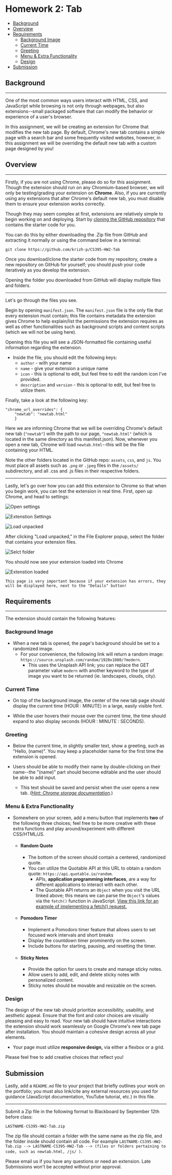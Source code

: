 # Homework 2: Tab <!-- omit in toc -->

- [Background](#background)
- [Overview](#overview)
- [Requirements](#requirements)
  - [Background Image](#background-image)
  - [Current Time](#current-time)
  - [Greeting](#greeting)
  - [Menu \& Extra Functionality](#menu--extra-functionality)
  - [Design](#design)
- [Submission](#submission)

## Background
<hr>

One of the most common ways users interact with HTML, CSS, and JavaScript while browsing is not only through webpages, but also extensions--small packaged software that can modify the behavior or experience of a user's browser.

In this assignment, we will be creating an extension for Chrome that modifies the new tab page. By default, Chrome's new tab contains a simple page with a search bar and some frequently visited websites, however, in this assignment we will be overriding the default new tab with a custom page designed by you!

<div style="break-after:page"></div>

## Overview

<hr>

Firstly, if you are not using Chrome, please do so for this assignment. Though the extension should run on any Chromium-based browser, we will only be testing/grading your extension on **Chrome**. Also, if you are currently using any extensions that alter Chrome's default new tab, you must disable them to ensure your extension works correctly.

Though they may seem complex at first, extensions are relatively simple to begin working on and deploying. Start by [cloning the GitHub repository](https://www.github.com/krizh-p/CS395-HW2-Tab) that contains the starter code for you.

You can do this by either downloading the .Zip file from GitHub and extracting it normally or using the command below in a terminal:

    git clone https://github.com/krizh-p/CS395-HW2-Tab

Once you download/clone the starter code from my repository, create a new repository on GitHub for yourself; you should _push_ your code iteratively as you develop the extension.

Opening the folder you downloaded from GitHub will display multiple files and folders.

<hr>

Let's go through the files you see.

Begin by opening `manifest.json`. The `manifest.json` file is the only file that every extension must contain; this file contains metadata the extension gives Chrome to help explain/list the permissions the extension requires as well as other functionalities such as background scripts and content scripts (which we will not be using here).

Opening this file you will see a JSON-formatted file containing useful information regarding the extension.

- Inside the file, you should edit the following keys:
  - `author` - with your name
  - `name` - give your extension a unique name
  - `icon` - this is optional to edit, but feel free to edit the random icon I've provided.
  - `description` and `version` - this is optional to edit, but feel free to utilize them.
  
Finally, take a look at the following key:

    "chrome_url_overrides": {
        "newtab": "newtab.html"
        }

Here we are informing Chrome that we will be overriding Chrome's default new tab (`"newtab"`) with the path to our page, `"newtab.html"` (which is located in the same directory as this manifest.json). Now, whenever you open a new tab, Chrome will load `newtab.html`--this will be the file containing your HTML.

Note the other folders located in the GitHub repo: `assets`, `css`, and `js`. You must place all assets such as `.png` or `.jpeg` files in the `/assets/` subdirectory, and all .css and .js files in their respective folders.

<hr>

Lastly, let's go over how you can add this extension to Chrome so that when you begin work, you can test the extension in real time. First, open up Chrome, and head to settings:

![Open settings](image.png)

![Extenstion Settings](image-1.png)

![Load unpacked](image-2.png)

After clicking "Load unpacked," in the File Explorer popup, select the folder that contains your extension files.

![Selct folder](image-3.png)

You should now see your extension loaded into Chrome

![Extenstion loaded](image-5.png)

`This page is very important because if your extension has errors, they will be displayed here, next to the "Details" button!`

<div style="break-after:page"></div>

## Requirements

<hr>

The extension should contain the following features:

### Background Image

- When a new tab is opened, the page's background should be set to a randomized image. 
  - For your convenience, the following link will return a random image: `https://source.unsplash.com/random/1920x1080/?modern`.
    - This uses the Unsplash API link; you can replace the GET parameter value `modern` with another keyword to the type of image you want to be returned (ie. landscapes, clouds, city).

### Current Time

- On top of the background image, the center of the new tab page should display the current time (HOUR : MINUTE) in a large, easily visible font.

- While the user hovers their mouse over the current time, the time should expand to also display seconds (HOUR : MINUTE : SECONDS).

### Greeting
  
- Below the current time, in slightly smaller text, show a greeting, such as "Hello, (name)". You may keep a placeholder name for the first time the extension is opened.

- Users should be able to modify their name by double-clicking on their name--the "(name)" part should become editable and the user should be able to add input.
  - This text should be saved and persist when the user opens a new tab. _([Hint: Chrome storage documentation](https://developer.chrome.com/docs/extensions/reference/storage/)_.)

### Menu & Extra Functionality

- Somewhere on your screen, add a menu button that implements **two** of the following three choices; feel free to be more creative with these extra functions and play around/experiment with different CSS/HTML/JS.
  - #### Random Quote
    - The bottom of the screen should contain a centered, randomized quote.
    - You can utilize the Quotable API at this URL to obtain a random quote: `https://api.quotable.io/random`.
      - APIs, **application programming interfaces**, are a way for different applications to interact with each other.
      - The Quotable API returns an `Object` when you visit the URL linked above; this means we can parse the `Object`'s values via the `fetch()` function in JavaScript. [View this link for an example of implementing a fetch() request.](https://developer.mozilla.org/en-US/docs/Web/API/fetch#examples)
  - #### Pomodoro Timer
    - Implement a Pomodoro timer feature that allows users to set focused work intervals and short breaks
    - Display the countdown timer prominently on the screen.
    - Include buttons for starting, pausing, and resetting the timer.
  - #### Sticky Notes
    - Provide the option for users to create and manage sticky notes.
    - Allow users to add, edit, and delete sticky notes with personalized content.
    - Sticky notes should be movable and resizable on the screen.

### Design

The design of the new tab should prioritize accessibility, usability, and aesthetic appeal. Ensure that the font and color choices are visually pleasing and easy to read. Your new tab should have intuitive interactions the extension should work seamlessly on Google Chrome's new tab page after installation. You should maintain a cohesive design across all your elements.
  - Your page must utilize **responsive design,** via either a flexbox or a grid.

Please feel free to add creative choices that reflect you!

<div style="break-after:page"></div>

## Submission

Lastly, add a `README.md` file to your project that briefly outlines your work on the portfolio; you must also link/cite any external resources you used for guidance (JavaScript documentation, YouTube tutorial, etc.) in this file.

<hr>

Submit a Zip file in the following format to Blackboard by September 12th before class:

``LASTNAME-CS395-HW2-Tab.zip``

The zip file should contain a folder with the same name as the zip file, and the folder inside should contain all code. For example `LASTNAME-CS395-HW2-Tab.zip --> LASTNAME-CS395-HW2-Tab --> (files or folders pertaining to code, such as newtab.html, /js/ )`.

Please email us if you have any questions or need an extension. Late Submissions won't be accepted without prior approval.
